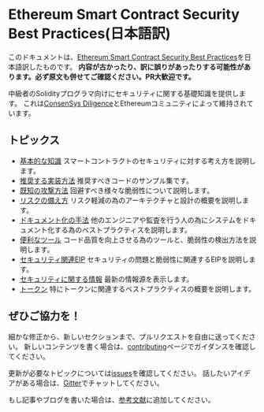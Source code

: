 # Ethereum Smart Contract Security Best Practices(日本語訳)

このドキュメントは、[Ethereum Smart Contract Security Best Practices](https://consensys.github.io/smart-contract-best-practices/)を日本語訳したものです。
**内容が古かったり、訳に誤りがあったりする可能性があります。必ず原文も併せてご確認ください。PR大歓迎です。**

中級者のSolidityプログラマ向けにセキュリティに関する基礎知識を提供します。
これは[ConsenSys Diligence](https://media.consensys.net/introducing-consensys-diligence-cf38f83948c)とEthereumコミュニティによって維持されています。


## トピックス

* [基本的な知識](./general_philosophy) スマートコントラクトのセキュリティに対する考え方を説明します。
* [推奨する実装方法](./recommendations) 推奨すべきコードのサンプル集です。
* [既知の攻撃方法](./known_attacks) 回避すべき様々な脆弱性について説明します。
* [リスクの備え方](./software_engineering) リスク軽減の為のアーキテクチャと設計の概要を説明します。
* [ドキュメント化の手法](./documentation_procedures) 他のエンジニアや監査を行う人の為にシステムをドキュメント化する為のベストプラクティスを説明します。
* [便利なツール](./security_tools) コード品質を向上させる為のツールと、脆弱性の検出方法を説明します。
* [セキュリティ関連EIP](./security_eips) セキュリティの問題と脆弱性に関連するEIPを説明します。
* [セキュリティに関する情報](./security_notifications) 最新の情報源を表示します。
* [トークン](./tokens.md) 特にトークンに関連するベストプラクティスの概要を説明します。


## ぜひご協力を！

細かな修正から、新しいセクションまで、プルリクエストを自由に送ってください。
新しいコンテンツを書く場合は、[contributing](./about/contributing)ページでガイダンスを確認してください。

更新が必要なトピックについては[issues](https://github.com/ConsenSys/smart-contract-best-practices/issues)を確認してください。
話したいアイデアがある場合は、[Gitter](https://gitter.im/ConsenSys/smart-contract-best-practices)でチャットしてください。

もし記事やブログを書いた場合は、[参考文献](./bibliography)に追加してください。
